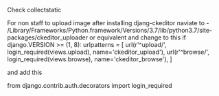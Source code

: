 Check collectstatic

For non staff to upload image after installing djang-ckeditor naviate to -
/Library/Frameworks/Python.framework/Versions/3.7/lib/python3.7/site-packages/ckeditor_uploader
or equivalent and change to this 
if django.VERSION >= (1, 8):
    urlpatterns = [
        url(r'^upload/', login_required(views.upload), name='ckeditor_upload'),
        url(r'^browse/', login_required(views.browse), name='ckeditor_browse'),
    ]

and add this

from django.contrib.auth.decorators import login_required

